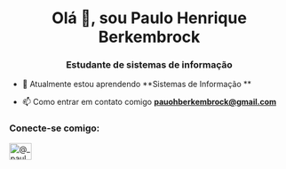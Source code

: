 <h1 align="center">Olá 👋, sou Paulo Henrique Berkembrock</h1>
<h3 align="center">Estudante de sistemas de informação</h3>

- 🌱 Atualmente estou aprendendo **Sistemas de Informação **

- 📫 Como entrar em contato comigo **pauohberkembrock@gmail.com**

<h3 align="left">Conecte-se comigo:</h3>
<p align="left">
<a href="https:// instagram.com/@_paulohb_" target="blank"><img align="center" src="https://raw.githubusercontent.com/rahuldkjain/github-profile-readme-generator/master/src/images/icons /Social/instagram.svg" alt="@_paulohb_" height="30" width="40" /></a>
</p>
